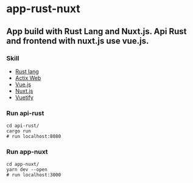# app-rust-nuxt
## App build with Rust Lang and Nuxt.js. Api Rust and frontend with nuxt.js use vue.js.

### Skill

- [Rust lang](https://www.rust-lang.org/)
- [Actix Web](https://actix.rs/)
- [Vue.js](https://vuejs.org/)
- [Nuxt.js](https://nuxt.com/)
- [Vuetify](https://vuetifyjs.com/)

### Run api-rust

```shell
cd api-rust/
cargo run
# run localhost:8080

```

### Run app-nuxt

```shell
cd app-nuxt/
yarn dev --open
# run localhost:3000

```
